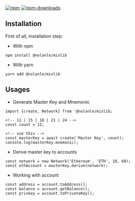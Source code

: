 [![npm][npm-image]][npm-url]
[![npm-downloads][npm-downloads-image]][npm-url]

[npm-downloads-image]: https://img.shields.io/npm/dm/@nolanle/mixlib.svg?style=flat
[npm-image]: https://img.shields.io/npm/v/@nolanle/mixlib.svg?style=flat
[npm-url]: https://www.npmjs.com/package/@nolanle/mixlib

## Installation

First of all, installation step:

- With npm

```
npm install @nolanle/mixlib
```

- With yarn

```
yarn add @nolanle/mixlib
```

## Usages

- Generate Master Key and Mnemonic

```
import {create, Network} from '@nolanle/mixlib;

<!-- 12 | 15 | 18 | 21 | 24 -->
const count = 12;

<!-- use this -->
const masterKey = await create('Master Key', count);
console.log(masterKey.mnemonic);
```

- Derive master key to accounts

```
const network = new Network('Ethereum', 'ETH', 18, 60);
const ethAccount = masterKey.derive(network);
```

- Working with account

```
const address = account.toAddress();
const balance = account.getBalance();
const privkey = account.toPrivateKey();
```
